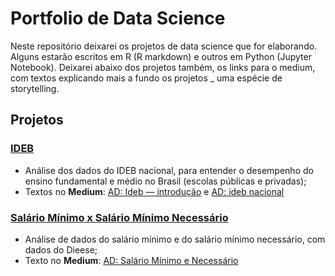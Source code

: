 # Portfolio de Data Science

Neste repositório deixarei os projetos de data science que for elaborando. Alguns estarão escritos em R (R markdown) e outros em Python (Jupyter Notebook). Deixarei abaixo dos projetos também, os links para o medium, com textos explicando mais a fundo os projetos _ uma espécie de storytelling.

## Projetos

### [IDEB](https://github.com/heavyrick/datascience/blob/master/ideb/ideb_nacional.ipynb)
* Análise dos dados do IDEB nacional, para entender o desempenho do ensino fundamental e médio no Brasil (escolas públicas e privadas);
* Textos no **Medium**: <a href="https://medium.com/@heavyrick/ad-ideb-introdu%C3%A7%C3%A3o-8c3eab6fb6d8" target="_blank">AD: Ideb — introdução</a> e <a href="https://medium.com/@heavyrick/ad-ideb-nacional-2d07ee2863dd" target="_blank">AD: ideb nacional</a>

### [Salário Mínimo x Salário Mínimo Necessário](https://github.com/heavyrick/datascience/blob/master/salario_minimo_dieese/salario_minimo.ipynb)
* Análise de dados do salário mínimo e do salário mínimo necessário, com dados do Dieese;
* Texto no **Medium**: <a href="https://medium.com/@heavyrick/ad-sal%C3%A1rio-m%C3%ADnimo-e-necess%C3%A1rio-4f8bde6d1252" target="_blank">AD: Salário Mínimo e Necessário</a>

